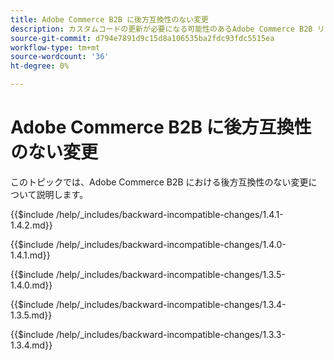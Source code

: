 ```yaml
---
title: Adobe Commerce B2B に後方互換性のない変更
description: カスタムコードの更新が必要になる可能性のあるAdobe Commerce B2B リリースの変更点について説明します。
source-git-commit: d794e7891d9c15d8a106535ba2fdc93fdc5515ea
workflow-type: tm+mt
source-wordcount: '36'
ht-degree: 0%

---
```


# Adobe Commerce B2B に後方互換性のない変更

このトピックでは、Adobe Commerce B2B における後方互換性のない変更について説明します。

{{$include /help/_includes/backward-incompatible-changes/1.4.1-1.4.2.md}}

{{$include /help/_includes/backward-incompatible-changes/1.4.0-1.4.1.md}}

{{$include /help/_includes/backward-incompatible-changes/1.3.5-1.4.0.md}}

{{$include /help/_includes/backward-incompatible-changes/1.3.4-1.3.5.md}}

{{$include /help/_includes/backward-incompatible-changes/1.3.3-1.3.4.md}}
